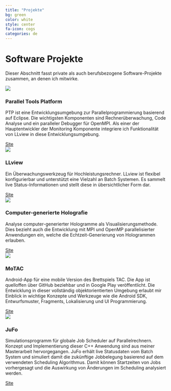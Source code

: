 ```yaml
---
title: "Projekte"
bg: green
color: white
style: center
fa-icon: cogs
categories: de
---
```


# Software Projekte
Dieser Abschnitt fasst private als auch berufsbezogene Software-Projekte zusammen,
an denen ich mitwirke.


<div class="softwarelist">
<div class="swlogoBox">
<a target="_blank" href="http://eclipse.org/ptp/">
	<img class="swlogo" src="../img/logos/ptp.png"/>
</a>
</div>

<div class="swdescription">
<h3>Parallel Tools Platform</h3>

PTP ist eine Entwicklungsumgebung zur Parallelprogrammierung basierend auf Eclipse.
Die wichtigsten Komponenten sind Rechnerüberwachung, Code Analyse und ein paralleler
Debugger für OpenMPI. Als einer der Hauptentwickler der Monitoring Komponente
integriere ich Funktionalität von LLview in diese Entwicklungsumgebung.
<br/>
<div class="swlinkdiv"><a target="_blank" href="http://eclipse.org/ptp/"><i class="fa fa-external-link-square"></i><span class="swsitelink">Site</span></a></div>
</div>
</div>

<div class="softwarelist">
<div class="swlogoBox">
<a target="_blank" href="http://www.fz-juelich.de/ias/jsc/EN/Expertise/Support/Software/LLview/_node.html">
	<img class="swlogo" src="../img/logos/llview.png"/>
</a>
</div>

<div class="swdescription">
<h3>LLview</h3>

Ein Überwachungswerkzeug für Hochleistungsrechner. LLview ist flexibel konfigurierbar
und unterstützt eine Vielzahl an Batch Systemen. Es sammelt live Status-Informationen
und stellt diese in übersichtlicher Form dar.<br/>
<div class="swlinkdiv"><a target="_blank" href="http://www.fz-juelich.de/ias/jsc/EN/Expertise/Support/Software/LLview/_node.html"><i class="fa fa-external-link-square"></i><span class="swsitelink">Site</span></a></div>
</div>
</div>

<div class="softwarelist">
<div class="swlogoBox">
<a target="_blank" href="http://hdl.handle.net/2128/5465">
	<img class="swlogo" src="../img/logos/holography.png"/>
</a>
</div>

<div class="swdescription">
<h3>Computer-generierte Holografie</h3>

Analyse computer-generierter Hologramme als Visualisierungsmethode.
Dies bezieht auch die Entwicklung mit MPI und OpenMP parallelisierter Anwendungen ein,
welche die Echtzeit-Generierung von Hologrammen erlauben.<br/>
<div class="swlinkdiv"><a target="_blank" href="http://hdl.handle.net/2128/5465"><i class="fa fa-external-link-square"></i><span class="swsitelink">Site</span></a></div>
</div>
</div>

<div class="softwarelist">
<div class="swlogoBox">
<a target="_blank" href="https://play.google.com/store/apps/details?id=de.karbach.tac&hl=en">
	<img class="swlogo" src="../img/logos/motac.png"/>
</a>
</div>

<div class="swdescription">
<h3>MoTAC</h3>

Android-App für eine mobile Version des Brettspiels TAC. Die App ist quelloffen über 
GitHub beziehbar und in Google Play veröffentlicht. Die Entwicklung in dieser
vollständig objektorientierten Umgebung erlaubt mir Einblick in wichtige
Konzepte und Werkzeuge wie die Android SDK, Entwurfsmuster, Fragments, Lokalisierung
und UI Programmierung.
<br/>
<div class="swlinkdiv"><a target="_blank" href="https://play.google.com/store/apps/details?id=de.karbach.tac&hl=en"><i class="fa fa-external-link-square"></i><span class="swsitelink">Site</span></a></div>
</div>
</div>

<div class="softwarelist">
<div class="swlogoBox">
<a target="_blank" href="http://www.fz-juelich.de/ias/jsc/EN/Expertise/Support/Software/JuFo/_node.html">
	<img class="swlogo" src="../img/logos/jufo.png"/>
</a>
</div>

<div class="swdescription">
<h3>JuFo</h3>

Simulationsprogramm für globale Job Scheduler auf Parallelrechnern. Konzept und 
Implementierung dieser C++ Anwendung sind aus meiner Masterarbeit hervorgegangen.
JuFo erhält live Statusdaten vom Batch System und simuliert damit die zukünftige
Jobbelegung basierend auf dem verwendeten Scheduling Algorithmus. Damit können
Startzeiten von Jobs vorhergesagt und die Auswirkung von Änderungen im Scheduling
analysiert werden.
<br/>
<div class="swlinkdiv"><a target="_blank" href="http://www.fz-juelich.de/ias/jsc/EN/Expertise/Support/Software/JuFo/_node.html"><i class="fa fa-external-link-square"></i><span class="swsitelink">Site</span></a></div>
</div>
</div>
